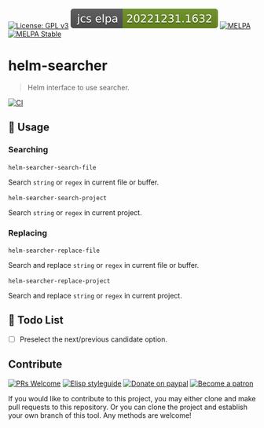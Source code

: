 [![License: GPL v3](https://img.shields.io/badge/License-GPL%20v3-blue.svg)](https://www.gnu.org/licenses/gpl-3.0)
[![JCS-ELPA](https://raw.githubusercontent.com/jcs-emacs/badges/master/elpa/v/helm-searcher.svg)](https://jcs-emacs.github.io/jcs-elpa/#/helm-searcher)
[![MELPA](https://melpa.org/packages/helm-searcher-badge.svg)](https://melpa.org/#/helm-searcher)
[![MELPA Stable](https://stable.melpa.org/packages/helm-searcher-badge.svg)](https://stable.melpa.org/#/helm-searcher)

# helm-searcher
> Helm interface to use searcher.

[![CI](https://github.com/emacs-helm/helm-searcher/actions/workflows/test.yml/badge.svg)](https://github.com/emacs-helm/helm-searcher/actions/workflows/test.yml)

## :hammer: Usage

### Searching

`helm-searcher-search-file`

Search `string` or `regex` in current file or buffer.

`helm-searcher-search-project`

Search `string` or `regex` in current project.

### Replacing

`helm-searcher-replace-file`

Search and replace `string` or `regex` in current file or buffer.

`helm-searcher-replace-project`

Search and replace `string` or `regex` in current project.

## :pencil: Todo List

- [ ] Preselect the next/previous candidate option.

## Contribute

[![PRs Welcome](https://img.shields.io/badge/PRs-welcome-brightgreen.svg)](http://makeapullrequest.com)
[![Elisp styleguide](https://img.shields.io/badge/elisp-style%20guide-purple)](https://github.com/bbatsov/emacs-lisp-style-guide)
[![Donate on paypal](https://img.shields.io/badge/paypal-donate-1?logo=paypal&color=blue)](https://www.paypal.me/jcs090218)
[![Become a patron](https://img.shields.io/badge/patreon-become%20a%20patron-orange.svg?logo=patreon)](https://www.patreon.com/jcs090218)

If you would like to contribute to this project, you may either
clone and make pull requests to this repository. Or you can
clone the project and establish your own branch of this tool.
Any methods are welcome!

